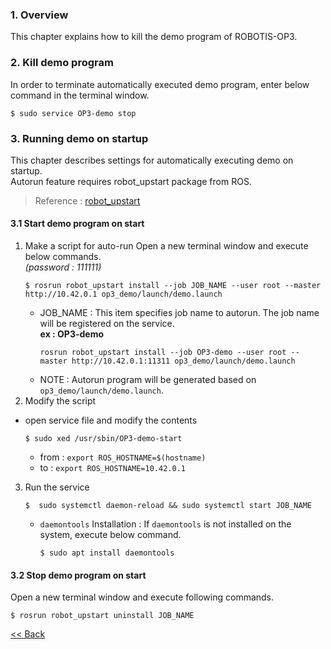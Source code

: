 ### 1. Overview
This chapter explains how to kill the demo program of ROBOTIS-OP3.  

### 2. Kill demo program
In order to terminate automatically executed demo program, enter below command in the terminal window.  
```
$ sudo service OP3-demo stop
```




### 3. Running demo on startup
This chapter describes settings for automatically executing demo on startup.  
Autorun feature requires robot_upstart package from ROS.  
> Reference : [robot_upstart]

#### 3.1 Start demo program on start  
1. Make a script for auto-run
Open a new terminal window and execute below commands.  
_(password : 111111)_  
   ```
   $ rosrun robot_upstart install --job JOB_NAME --user root --master http://10.42.0.1 op3_demo/launch/demo.launch
   ```
   - JOB_NAME : This item specifies job name to autorun. The job name will be registered on the service.  
     **ex : OP3-demo**
      ```
      rosrun robot_upstart install --job OP3-demo --user root --master http://10.42.0.1:11311 op3_demo/launch/demo.launch
      ```
   - NOTE : Autorun program will be generated based on `op3_demo/launch/demo.launch`.  
2. Modify the script  
  - open service file and modify the contents
    ```
    $ sudo xed /usr/sbin/OP3-demo-start
    ```
    - from : ```export ROS_HOSTNAME=$(hostname)```
    - to : ```export ROS_HOSTNAME=10.42.0.1```
3. Run the service
   ```
   $  sudo systemctl daemon-reload && sudo systemctl start JOB_NAME
   ```
   - `daemontools` Installation : If `daemontools` is not installed on the system, execute below command.  
     ```
     $ sudo apt install daemontools
     ```


#### 3.2 Stop demo program on start
Open a new terminal window and execute following commands.   
```
$ rosrun robot_upstart uninstall JOB_NAME
```



[&lt;&lt; Back](op3_user's_guide.md)

[robot_upstart]:http://wiki.ros.org/robot_upstart
